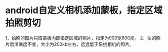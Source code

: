 # android自定义相机添加蒙板，指定区域拍照剪切

  1、拍照的图片只取蒙板内部指定区域的照片，指定为900宽600高。
  2、拍的照片后清晰度不变，大小为200kb左右，远远低于系统相机的照片。